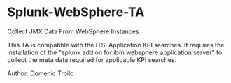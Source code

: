 # Splunk-WebSphere-TA
Collect JMX Data From WebSphere Instances

This TA is compatible with the ITSI Application KPI searches.  It requires the installation of the "splunk add on for ibm websphere application server" to collect the meta data required for applicable KPI searches.

Author: Domenic Troilo
